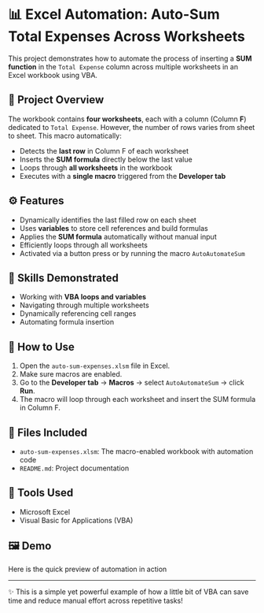 # 📊 Excel Automation: Auto-Sum Total Expenses Across Worksheets

This project demonstrates how to automate the process of inserting a **SUM function** in the `Total Expense` column across multiple worksheets in an Excel workbook using VBA.

## 📝 Project Overview

The workbook contains **four worksheets**, each with a column (Column **F**) dedicated to `Total Expense`. However, the number of rows varies from sheet to sheet. This macro automatically:

- Detects the **last row** in Column F of each worksheet
- Inserts the **SUM formula** directly below the last value
- Loops through **all worksheets** in the workbook
- Executes with a **single macro** triggered from the **Developer tab**

## ⚙️ Features

- Dynamically identifies the last filled row on each sheet
- Uses **variables** to store cell references and build formulas
- Applies the **SUM formula** automatically without manual input
- Efficiently loops through all worksheets
- Activated via a button press or by running the macro `AutoAutomateSum`

## 🧠 Skills Demonstrated

- Working with **VBA loops and variables**
- Navigating through multiple worksheets
- Dynamically referencing cell ranges
- Automating formula insertion

## 🚀 How to Use

1. Open the `auto-sum-expenses.xlsm` file in Excel.
2. Make sure macros are enabled.
3. Go to the **Developer tab** → **Macros** → select `AutoAutomateSum` → click **Run**.
4. The macro will loop through each worksheet and insert the SUM formula in Column F.

## 📁 Files Included

- `auto-sum-expenses.xlsm`: The macro-enabled workbook with automation code
- `README.md`: Project documentation


## 🔧 Tools Used

- Microsoft Excel
- Visual Basic for Applications (VBA)

## 🖼️ Demo

Here is the quick preview of automation in action


---

✨ This is a simple yet powerful example of how a little bit of VBA can save time and reduce manual effort across repetitive tasks!
